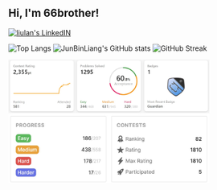 ## Hi, I'm 66brother! <a href="https://www.linkedin.com/in/junbin-liang-482556176/">
  <img alt="liulan's LinkedIN" width="30px" src="https://cdn.jsdelivr.net/npm/simple-icons@3.0.1/icons/linkedin.svg" />
</a>

![Top Langs](https://github-readme-stats.vercel.app/api/top-langs/?username=JunBinLiang&layout=compact)
<img align="right" alt="" width="300px" src="./4.gif" />
![JunBinLiang's GitHub stats](https://github-readme-stats.vercel.app/api?username=JunBinLiang&line_height=17)
![GitHub Streak](https://github-readme-streak-stats.herokuapp.com/?user=JunBinLiang)

 <a href="https://leetcode.com/66brother/">
  <img src="./leetcode.jpg" width="400"/>
</a>
 <a href="https://binarysearch.com/@/66brother">
  <img src="./binarysearch.jpg" width="400"/>
</a>
